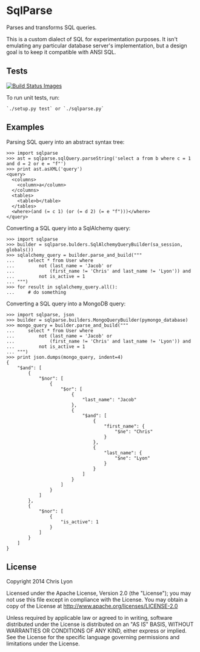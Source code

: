 # SqlParse

Parses and transforms SQL queries.

This is a custom dialect of SQL for experimentation purposes. It isn't emulating any particular database server's implementation, but a design goal is to keep it compatible with ANSI SQL.

## Tests

<a href="https://travis-ci.org/Flushot/sqlparse/builds"><img src="https://travis-ci.org/Flushot/sqlparse.svg" data-bindattr-25="25" title="Build Status Images" border="0"></a>

To run unit tests, run:

    `./setup.py test` or `./sqlparse.py`

## Examples

Parsing SQL query into an abstract syntax tree:

    >>> import sqlparse
    >>> ast = sqlparse.sqlQuery.parseString('select a from b where c = 1 and d = 2 or e = "f"')
    >>> print ast.asXML('query')
    <query>
      <columns>
        <column>a</column>
      </columns>
      <tables>
        <table>b</table>
      </tables>
      <where>(and (= c 1) (or (= d 2) (= e "f")))</where>
    </query>

Converting a SQL query into a SqlAlchemy query:

    >>> import sqlparse
    >>> builder = sqlparse.bulders.SqlAlchemyQueryBuilder(sa_session, globals())
    >>> sqlalchemy_query = builder.parse_and_build("""
    ...     select * from User where
    ...         not (last_name = 'Jacob' or
    ...             (first_name != 'Chris' and last_name != 'Lyon')) and
    ...         not is_active = 1
    ... """)
    >>> for result in sqlalchemy_query.all():
    ...     # do something

Converting a SQL query into a MongoDB query:

    >>> import sqlparse, json
    >>> builder = sqlparse.builders.MongoQueryBuilder(pymongo_database)
    >>> mongo_query = builder.parse_and_build("""
    ...     select * from User where
    ...         not (last_name = 'Jacob' or
    ...             (first_name != 'Chris' and last_name != 'Lyon')) and
    ...         not is_active = 1
    ... """)
    >>> print json.dumps(mongo_query, indent=4)
    {
        "$and": [
            {
                "$nor": [
                    {
                        "$or": [
                            {
                                "last_name": "Jacob"
                            },
                            {
                                "$and": [
                                    {
                                        "first_name": {
                                            "$ne": "Chris"
                                        }
                                    },
                                    {
                                        "last_name": {
                                            "$ne": "Lyon"
                                        }
                                    }
                                ]
                            }
                        ]
                    }
                ]
            },
            {
                "$nor": [
                    {
                        "is_active": 1
                    }
                ]
            }
        ]
    }


## License

Copyright 2014 Chris Lyon

Licensed under the Apache License, Version 2.0 (the "License");
you may not use this file except in compliance with the License.
You may obtain a copy of the License at http://www.apache.org/licenses/LICENSE-2.0

Unless required by applicable law or agreed to in writing, software
distributed under the License is distributed on an "AS IS" BASIS,
WITHOUT WARRANTIES OR CONDITIONS OF ANY KIND, either express or implied.
See the License for the specific language governing permissions and
limitations under the License.
